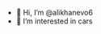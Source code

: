 - 👋 Hi, I’m @alikhanevo6
- 👀 I’m interested in cars

<!---
alikhanevo6/alikhanevo6 is a ✨ special ✨ repository because its `README.md` (this file) appears on your GitHub profile.
You can click the Preview link to take a look at your changes.
--->
